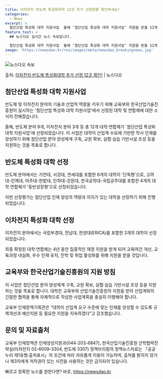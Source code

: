 ```yaml
---
title: 이차전지 반도체 특성화대학 12곳 추가 선정현황 확인하세요!
categories:
  - News
excerpt: >
  첨단산업 특성화 대학 지원사업  올해 ‘첨단산업 특성화 대학 지원사업’ 지원을 받을 12개 대학·연합체가 선…
feature_text: >
  ## 뉴스다오 실시간 뉴스 속보입니다.

  첨단산업 특성화 대학 지원사업  올해 ‘첨단산업 특성화 대학 지원사업’ 지원을 받을 12개 대학·연합체가 선…
image: 'https://newsdao.kr/res/images/meta/newsdao_breakingnews.jpg'
---
```


![뉴스다오 속보](https://newsdao.kr/res/images/meta/newsdao_breakingnews.jpg)

<p>출처: <a href="https://newsdao.kr/4604" rel="dofollow">이차전지·반도체 특성화대학 추가 선정 12곳 확인!</a> | 뉴스다오</p>

<h2 data-ke-size="size26">첨단산업 특성화 대학 지원사업</h2>
반도체 및 이차전지 분야의 기술과 산업적 역량을 키우기 위해 교육부와 한국산업기술진흥원이 실시하는 '첨단산업 특성화 대학 지원사업'에서 선정된 대학 및 연합체에 대한 소식이 전해졌습니다.

<p data-ke-size="size16">올해, 반도체 분야 9개, 이차전지 분야 3개 등 총 12개 대학·연합체가 '첨단산업 특성화 대학 지원사업'에 선정되었습니다. 이 사업은 대학이 산업계 수요에 기반한 학사 인재를 양성하기 위해 첨단산업 분야 양성체계 구축, 교원 확보, 실험·실습 기반시설 조성 등을 지원하는 것을 목표로 합니다.</p>

<h2 data-ke-size="size26">반도체 특성화 대학 선정</h2>
반도체 분야에서는 가천대, 서강대, 연세대를 포함한 6개의 대학이 '단독형'으로, 고려대-인제대, 아주대-한밭대, 인하대-강원대, 한국공학대-국립공주대를 포함한 4개의 대학 연합체가 '동반성장형'으로 선정되었습니다.

<p data-ke-size="size16">이번 선정평가는 첨단산업 인재 양성의 역량과 의지가 있는 대학을 선정하기 위해 진행되었습니다.</p>

<h2 data-ke-size="size26">이차전지 특성화 대학 선정</h2>
이차전지 분야에서는 국립부경대, 전남대, 한양대(ERICA)를 포함한 3개의 대학이 선정되었습니다.

<p data-ke-size="size16">최종 확정된 대학·연합체는 4년 동안 집중적인 재정 지원을 받게 되어 교육여건 개선, 교육과정 내실화, 우수 인재 유치, 진학 및 취업 활성화를 위해 지원을 받을 것입니다.</p>

<h2 data-ke-size="size26">교육부와 한국산업기술진흥원의 지원 방침</h2>
이 사업은 첨단산업 분야 양성체계 구축, 교원 확보, 실험·실습 기반시설 조성 등을 지원하는 것을 목표로 합니다. 대학은 교육부와 산업기술진흥원의 지원을 받아 산업계와의 긴밀한 협력을 통해 자체적으로 작성한 사업계획을 충실히 이행해야 합니다.

<p data-ke-size="size16">교육부 인재정책기획관은 “대학이 산업계 요구 수준에 맞는 인재를 양성할 수 있도록 규제개선과 예산지원 등 필요한 지원을 지속하겠다”고 강조했습니다.</p>

<h2 data-ke-size="size26">문의 및 자료출처</h2>
교육부 인재정책관 인재양성지원과(044-203-6847), 한국산업기술진흥원 산학협력전략실(이차전지 02-6009-3304, 반도체 3307)
정책브리핑의 정책뉴스자료는 「공공누리 제1유형:출처표시」의 조건에 따라 자유롭게 이용이 가능하며, 출처를 밝히지 않거나 제3자에게 저작권이 있는 사진을 사용하는 것은 금지되어 있습니다. 

빠르고 정확한 뉴스를 원한다면? 바로, <a href="https://newsdao.kr" rel="dofollow">https://newsdao.kr</a>


    
